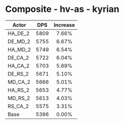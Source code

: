 # Composite - hv-as - kyrian
| Actor | DPS | Increase |
|---|:---:|:---:|
|HA_DE_2|5809|7.66%|
|DE_MD_2|5755|6.67%|
|HA_MD_2|5749|6.54%|
|DE_CA_2|5722|6.04%|
|HA_CA_2|5703|5.69%|
|DE_RS_2|5671|5.10%|
|MD_CA_2|5666|5.01%|
|HA_RS_2|5653|4.77%|
|MD_RS_2|5613|4.03%|
|RS_CA_2|5575|3.31%|
|Base|5396|0.00%|
